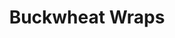---
title: Buckwheat Wraps
metadata:
  source: https://www.freee-foods.co.uk/recipes/buckwheat-flat-bread-tortilla-wraps
  servings: '2'
  course: Side
  title: Buckwheat Wraps
ingredients:
- name: buckwheat flour
  amount: 100 g
- name: tepid water
  amount: 180 ml
- name: coconut oil
  amount: 4 tsp
cookware:
- name: mixing bowl
- name: whisk
- name: frying pan
steps:
- description: Grab a mixing bowl and add in the buckwheat flour, gradually whisk
    in the tepid water to form the mixture for the wrap.
- description: Leave the mixture to stand for 15-20 minutes (although you can cook
    straight away if you're in a rush).
- description: Add a teaspoon of coconut oil to a frying pan on a medium heat. Add
    half the mixture to the pan to cook for 2-3 minutes, until it's firm enough to
    flip.
- description: Flip it over and cook the other side for 1-2 minutes.
- description: Transfer to a plate, and cover with foil if you want to keep it warm.

---